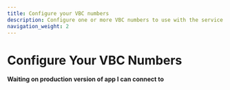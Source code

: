 ```yaml
---
title: Configure your VBC numbers
description: Configure one or more VBC numbers to use with the service.
navigation_weight: 2
---
```


# Configure Your VBC Numbers

**Waiting on production version of app I can connect to**
